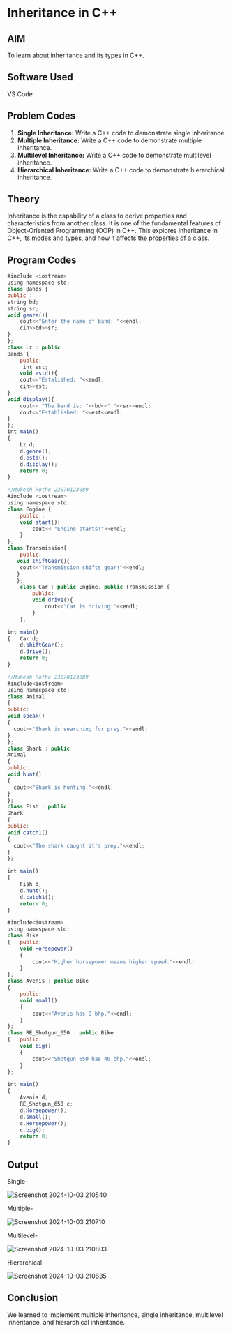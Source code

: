 # Inheritance in C++

## AIM
To learn about inheritance and its types in C++.

## Software Used
VS Code

## Problem Codes
1. **Single Inheritance:** Write a C++ code to demonstrate single inheritance.
2. **Multiple Inheritance:** Write a C++ code to demonstrate multiple inheritance.
3. **Multilevel Inheritance:** Write a C++ code to demonstrate multilevel inheritance.
4. **Hierarchical Inheritance:** Write a C++ code to demonstrate hierarchical inheritance.

## Theory
Inheritance is the capability of a class to derive properties and characteristics from another class. It is one of the fundamental features of Object-Oriented Programming (OOP) in C++. This explores inheritance in C++, its modes and types, and how it affects the properties of a class.

## Program Codes
```javascript
#include <iostream>
using namespace std;
class Bands {
public :
string bd;
string sr;
void genre(){
    cout<<"Enter the name of band: "<<endl;
    cin>>bd>>sr;
}
};
class Lz : public
Bands {
    public:
     int est;
    void estd(){ 
    cout<<"Estalished: "<<endl;
    cin>>est;    
}
void display(){
    cout<< "The band is: "<<bd<<" "<<sr<<endl;
    cout<<"Established: "<<est<<endl;
}
};
int main()
{
    Lz d;
    d.genre();
    d.estd();
    d.display();
    return 0;
}
```
```javascript
//Mukesh Rothe 23070123089
#include <iostream>
using namespace std;
class Engine {
    public :
    void start(){
        cout<< "Engine starts!"<<endl;
    }
};
class Transmission{
    public:
   void shiftGear(){
    cout<<"Transmission shifts gear!"<<endl;
   }
   };
    class Car : public Engine, public Transmission {
        public:
        void drive(){
            cout<<"Car is driving!"<<endl;
        }
    };

int main()
{   Car d;
    d.shiftGear();
    d.drive();
    return 0;
}
```
```javascript
//Mukesh Rothe 23070123089
#include<iostream>
using namespace std;
class Animal
{
public:
void speak()
{
  cout<<"Shark is searching for prey."<<endl;
}
};
class Shark : public
Animal
{
public:
void hunt()
{
  cout<<"Shark is hunting."<<endl;
}
};
class Fish : public
Shark
{
public:
void catch1()
{
  cout<<"The shark caught it's prey."<<endl;
}
};

int main()
{
    Fish d;
    d.hunt();
    d.catch1();
    return 0;
}
```
```javascript
#include<iostream>
using namespace std;
class Bike
{   public:
    void Horsepower()
    {
        cout<<"Higher horsepower means higher speed."<<endl;
    }
};
class Avenis : public Bike
{
    public:
    void small()
    {
        cout<<"Avenis has 9 bhp."<<endl;
    }
};
class RE_Shotgun_650 : public Bike
{   public:
    void big()
    {
        cout<<"Shotgun 650 has 40 bhp."<<endl;
    }
};

int main()
{
    Avenis d;
    RE_Shotgun_650 c;
    d.Horsepower();
    d.small();
    c.Horsepower();
    c.big();
    return 0;
}
```
## Output
Single-

![Screenshot 2024-10-03 210540](https://github.com/user-attachments/assets/6a9cb90d-19a0-4b91-bbd2-f277169cc220)

Multiple-

![Screenshot 2024-10-03 210710](https://github.com/user-attachments/assets/7f5715f6-f306-4cd0-a2ed-98f645da6165)

Multilevel-

![Screenshot 2024-10-03 210803](https://github.com/user-attachments/assets/f5a1a127-7909-444f-b717-b683b92b9708)

Hierarchical-

![Screenshot 2024-10-03 210835](https://github.com/user-attachments/assets/f894fc3d-4bd5-4a59-98dc-372a1cb58f1e)

## Conclusion
We learned to implement multiple inheritance, single inheritance, multilevel inheritance, and hierarchical inheritance.
